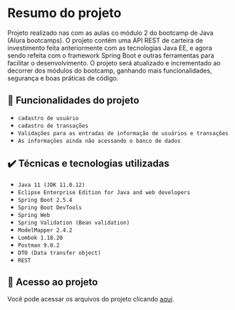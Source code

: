 # Resumo do projeto
Projeto realizado nas com as aulas co módulo 2 do bootcamp de Java (Alura bootcamps).
O projeto contém uma API REST de carteira de investimento feita anteriormente com as tecnologias Java EE, e agora sendo refeita com o framework Spring Boot e outras ferramentas para facilitar o desenvolvimento.
O projeto será atualizado e incrementado ao decorrer dos módulos do bootcamp, ganhando mais funcionalidades, segurança e boas práticas de código.

## 🔨 Funcionalidades do projeto

- `cadastro de usuário`
- `cadastro de transações`
- `Validações para as entradas de informação de usuários e transações`
- `As informações ainda não acessando o banco de dados`
 

## ✔️ Técnicas e tecnologias utilizadas

- ``Java 11 (JDK 11.0.12)``
- ``Eclipse Enterprise Edition for Java and web developers``
- ``Spring Boot 2.5.4``
- ``Spring Boot DevTools ``
- ``Spring Web``
- ``Spring Validation (Bean validation)``
- ``ModelMapper 2.4.2``
- ``Lombok 1.18.20``
- ``Postman 9.0.2``
- ``DTO (Data transfer object)``
- ``REST``

## 📁 Acesso ao projeto
Você pode acessar os arquivos do projeto clicando [aqui](https://github.com/gui-lirasilva/carteiraAPI/tree/master/src/main/java/br/com/alura/carteiraAPI).
